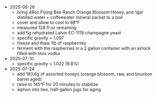 - 2025-06-26
  - bring 48oz Flying Bee Ranch Orange Blossom Honey, and 1gal distilled water + coffeewater mineral packet to a boil
  - cover and allow to cool to 98°F
  - measured 128 fl oz remaining
  - add 5g rehydrated Lalvin EC-1118 champagne yeast
  - specific gravity = 1.097
  - freeze and thaw 1lb of raspberries
  - ferment with the raspberries in a 2 gallon container with an airlock filled with titos vodka
- 2025-07-10
  - specific gravity = 1.022 (9.8%)
- 2025-07-24
  - add 183.6g of assorted honeys (orange blossom, raw, and bourbon barrel aged)
  - raise to 145°F for 20 minutes to stabilize
  - siphon into two, half-gallon jugs for aging
